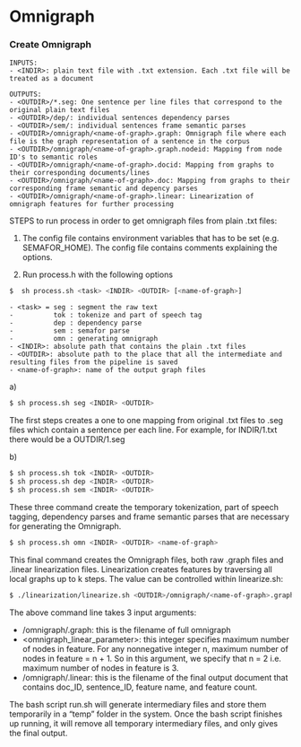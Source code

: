 
# Omnigraph

### Create Omnigraph

	INPUTS:
	- <INDIR>: plain text file with .txt extension. Each .txt file will be treated as a document
 
	OUTPUTS:
	- <OUTDIR>/*.seg: One sentence per line files that correspond to the original plain text files
	- <OUTDIR>/dep/: individual sentences dependency parses
	- <OUTDIR>/sem/: individual sentences frame semantic parses
	- <OUTDIR>/omnigraph/<name-of-graph>.graph: Omnigraph file where each file is the graph representation of a sentence in the corpus
	- <OUTDIR>/omnigraph/<name-of-graph>.graph.nodeid: Mapping from node ID's to semantic roles
	- <OUTDIR>/omnigraph/<name-of-graph>.docid: Mapping from graphs to their corresponding documents/lines
	- <OUTDIR>/omnigraph/<name-of-graph>.doc: Mapping from graphs to their corresponding frame semantic and depency parses
	- <OUTDIR>/omnigraph/<name-of-graph>.linear: Linearization of omnigraph features for further processing


STEPS to run process in order to get omnigraph files from plain .txt files:

1) The config file contains environment variables that has to be set (e.g. SEMAFOR_HOME). The config file contains comments explaining the options.

2) Run process.h with the following options

```sh
$  sh process.sh <task> <INDIR> <OUTDIR> [<name-of-graph>]
```


	- <task> = seg : segment the raw text
	-	       tok : tokenize and part of speech tag
	-	       dep : dependency parse
	-	       sem : semafor parse
	-	       omn : generating omnigraph
	- <INDIR>: absolute path that contains the plain .txt files
	- <OUTDIR>: absolute path to the place that all the intermediate and resulting files from the pipeline is saved
	- <name-of-graph>: name of the output graph files


a)
```sh
$ sh process.sh seg <INDIR> <OUTDIR>
```

The first steps creates a one to one mapping from original .txt files to .seg files which contain a sentence per each line.
For example, for INDIR/1.txt there would be a OUTDIR/1.seg

b)
```sh
$ sh process.sh tok <INDIR> <OUTDIR>
$ sh process.sh dep <INDIR> <OUTDIR>
$ sh process.sh sem <INDIR> <OUTDIR>
```

These three command create the temporary tokenization, part of speech tagging, dependency parses and frame semantic parses that are necessary for generating the Omnigraph. 

```sh
$ sh process.sh omn <INDIR> <OUTDIR> <name-of-graph>
```
This final command creates the Omnigraph files, both raw .graph files and .linear linearization files. Linearization creates features by traversing all local graphs up to k steps. The value can be controlled within linearize.sh:
```sh
$ ./linearization/linearize.sh <OUTDIR>/omnigraph/<name-of-graph>.graph <omnigraph_linear_parameter> <OUTDIR>/omnigraph/<name-of-graph>.linear
```
The above command line takes 3 input arguments:

- <OUTDIR>/omnigraph/<name-of-graph>.graph: this is the filename of full omnigraph
- <omnigraph_linear_parameter>: this integer specifies maximum number of nodes in feature. For any nonnegative integer n, maximum number of nodes in feature = n + 1. So in this argument, we specify that n = 2 i.e. maximum number of nodes in feature is 3.
- <OUTDIR>/omnigraph/<name-of-graph>.linear: this is the filename of the final output document that contains doc_ID, sentence_ID, feature name, and feature count.

The bash script run.sh will generate intermediary files and store them temporarily in a “temp” folder in the system. Once the bash script finishes up running, it will remove all temporary intermediary files, and only gives the final output.

